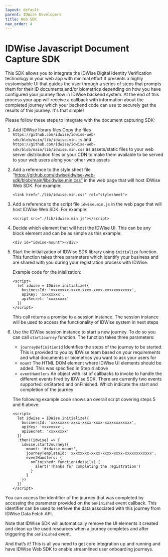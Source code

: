 ```yaml
---
layout: default
parent: IDWise Developers
title: Web SDK 
nav_order: 4
---
```

# IDWise Javascript Document Capture SDK

This SDK allows you to integrate the IDWise Digital Identity Verification technology in your web app with minimal effort
It presents a highly customisable UI that guides the user through a series of steps that prompts them for their ID documents and/or biometrics depending on how you have configured your journey flow in IDWise backend system. At the end of this process your app will receive a callback with information about the completed journey which your backend code can use to securely get the results of this journey. It's that simple!

Please follow these steps to integrate with the document capturing SDK:
1. Add IDWise library files
Copy the files `https://github.com/idwise/idwise-web-sdk/blob/main/lib/idwise.min.js` and `https://github.com/idwise/idwise-web-sdk/blob/main/lib/idwise.min.css` as assets/static files to your web server distribution files or your CDN to make them available to be served to your web users along your other web assets

2. Add a reference to the style sheet file “https://github.com/idwise/idwise-web-sdk/blob/main/lib/idwise.min.css” in the web page that will host IDWise Web SDK. For example:

    ```
    <link href="./lib/idwise.min.css" rel="stylesheet">
    ```

3. Add a reference to the script file `idwise.min.js` in the web page that will host IDWise Web SDK. For example:

    ```
    <script src="./lib/idwise.min.js"></script>
    ```

4. Decide which element that will host the IDWise UI. This can be any block element and can be as simple as this example:

    ```
    <div id="idwise-mount"></div>
    ```

5. Start the initialization of IDWise SDK library using `initialize` function. This function takes three parameters which identify your business and are shared with you during your registration process with IDWise.

    Example code for the inialization:

    ```
    <script>
      let idwise = IDWise.initialize({
        businessId: 'xxxxxxxx-xxxx-xxxx-xxxx-xxxxxxxxxxxx',
        apiKey: 'xxxxxxxx',
        apiSecret: 'xxxxxxxx'
      })
    </script>
    ```

    This call returns a promise to a session instance. The session instance will be used to access the functionality of IDWise system in next steps

6. Use the IDWise session instance to start a new journey. To do so you can call `startJourney` function. The function takes three parameters:
    * `journeyDefinitionId` Identifies the steps of the journey to be started. This is provided to you by IDWise team based on your requirements and what documents or biometrics you want to ask your users for
    * `mount` The HTML DOM element where IDWise UI elements should be added. This was specified in Step 4 above
    * `eventHandlers` An object with list of callbacks to invoke to handle the
different events fired by IDWise SDK. There are currently two events supported: onStarted and onFinished. Which indicate the start and completion of the journey

    The following example code shows an overall script covering steps 5 and 6 above:

    ```
    <script>
      let idwise = IDWise.initialize({
        businessId: 'xxxxxxxx-xxxx-xxxx-xxxx-xxxxxxxxxxxx',
        apiKey: 'xxxxxxxx',
        apiSecret: 'xxxxxxxx'
      })
      .then((idwise) => {
        idwise.startJourney({
          mount: '#idwise-mount',
          journeyTemplateId: 'xxxxxxxx-xxxx-xxxx-xxxx-xxxxxxxxxxxx',
          eventHandlers: {
            onFinished: function(details) {
              alert('Thanks for completing the registration')
            }
          }
        })
      })
    </script>
    ```

You can access the identifier of the journey that was completed by accessing the parameter provided on the `onFinished` event callback. This identifier can be used to retrieve the data associated with this journey from IDWise Data Fetch API.

Note that IDWise SDK will automatically remove the UI elements it created and clean up the used resources when a journey completes and after triggering the `onFinished` event.

And that’s it! This is all you need to get core integration up and running and have IDWise Web SDK to enable streamlined user onboarding journeys.
